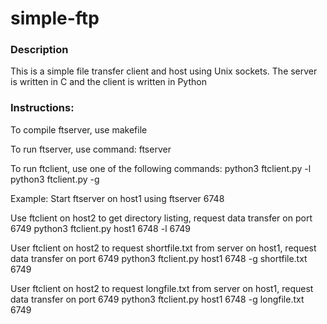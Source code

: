 # simple-ftp

### Description

This is a simple file transfer client and host using Unix sockets.  The server is written in C and the client is written in Python

### Instructions:

To compile ftserver, use makefile

To run ftserver, use command:
    ftserver <port>


To run ftclient, use one of the following commands:
    python3 ftclient.py <hostname> <port> -l <data port>
    python3 ftclient.py <hostname> <port> -g <filename> <data port>
    

Example:
Start ftserver on host1 using
    ftserver 6748

Use ftclient on host2 to get directory listing, request data transfer on port 6749
    python3 ftclient.py host1 6748 -l 6749

User ftclient on host2 to request shortfile.txt from server on host1, request data transfer on port 6749
    python3 ftclient.py host1 6748 -g shortfile.txt 6749

User ftclient on host2 to request longfile.txt from server on host1, request data transfer on port 6749
    python3 ftclient.py host1 6748 -g longfile.txt 6749